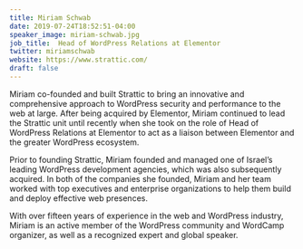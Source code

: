 ```yaml
---
title: Miriam Schwab
date: 2019-07-24T18:52:51-04:00
speaker_image: miriam-schwab.jpg
job_title:  Head of WordPress Relations at Elementor
twitter: miriamschwab
website: https://www.strattic.com/
draft: false
---
```


Miriam co-founded and built Strattic to bring an innovative and comprehensive approach to WordPress security and performance to the web at large. After being acquired by Elementor, Miriam continued to lead the Strattic unit until recently when she took on the role of Head of WordPress Relations at Elementor to act as a liaison between Elementor and the greater WordPress ecosystem.

Prior to founding Strattic, Miriam founded and managed one of Israel’s leading WordPress development agencies, which was also subsequently acquired. In both of the companies she founded, Miriam and her team worked with top executives and enterprise organizations to help them build and deploy effective web presences.

With over fifteen years of experience in the web and WordPress industry, Miriam is an active member of the WordPress community and WordCamp organizer, as well as a recognized expert and global speaker.
